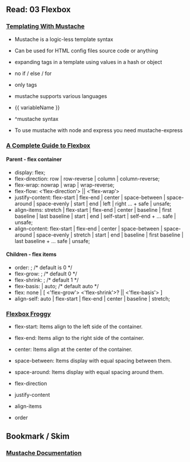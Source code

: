 ## Read: 03 Flexbox

### [Templating With Mustache](https://medium.com/@1sherlynn/javascript-templating-language-and-engine-mustache-js-with-node-and-express-f4c2530e73b2)

- Mustache is a logic-less template syntax
- Can be used for HTML config files source code or anything
- expanding tags in a template using values in a hash or object
- no if / else / for 
- only tags
- mustache supports various languages

- {{ variableName }}
- ^mustache syntax

- To use mustache with node and express you need mustache-express

### [A Complete Guide to Flexbox](https://css-tricks.com/snippets/css/a-guide-to-flexbox/)

#### Parent - flex container
- display: flex;
- flex-direction: row | row-reverse | column | column-reverse;
- flex-wrap: nowrap | wrap | wrap-reverse;
- flex-flow: <‘flex-direction’> || <‘flex-wrap’>
- justify-content: flex-start | flex-end | center | space-between | space-around | space-evenly | start | end | left | right ... + safe | unsafe;
- align-items: stretch | flex-start | flex-end | center | baseline | first baseline | last baseline | start | end | self-start | self-end + ... safe | unsafe;
- align-content: flex-start | flex-end | center | space-between | space-around | space-evenly | stretch | start | end | baseline | first baseline | last baseline + ... safe | unsafe;

#### Children - flex items
- order: <integer>; /* default is 0 */
- flex-grow: <number>; /* default 0 */
- flex-shrink: <number>; /* default 1 */
- flex-basis: <length> | auto; /* default auto */
- flex: none | [ <'flex-grow'> <'flex-shrink'>? || <'flex-basis'> ]
- align-self: auto | flex-start | flex-end | center | baseline | stretch;

### [Flexbox Froggy](https://flexboxfroggy.com/)
- flex-start: Items align to the left side of the container.
- flex-end: Items align to the right side of the container.
- center: Items align at the center of the container.
- space-between: Items display with equal spacing between them.
- space-around: Items display with equal spacing around them.

- flex-direction
- justify-content
- align-items
- order


## Bookmark / Skim
### [Mustache Documentation](https://github.com/janl/mustache.js)
